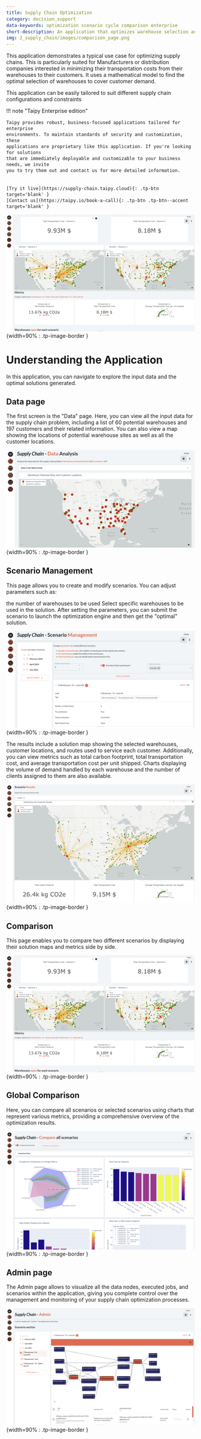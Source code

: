 ```yaml
---
title: Supply Chain Optimization
category: decision_support
data-keywords: optimization scenario cycle comparison enterprise
short-description: An application that optimizes warehouse selection and routes in a supply chain.
img: 2_supply_chain/images/comparison_page.png
---
```



This application demonstrates a typical use case for optimizing supply chains. This is particularly suited for Manufacturers or 
distribution companies interested in minimizing their transportation costs from their warehouses to their customers. It
uses a mathematical model to find the optimal selection of warehouses to cover customer demand.


This application can be easily tailored to suit different supply chain configurations and constraints


!!! note "Taipy Enterprise edition"


    Taipy provides robust, business-focused applications tailored for enterprise
    environments. To maintain standards of security and customization, these
    applications are proprietary like this application. If you're looking for solutions
    that are immediately deployable and customizable to your business needs, we invite
    you to try them out and contact us for more detailed information.


    [Try it live](https://supply-chain.taipy.cloud){: .tp-btn target='blank' }
    [Contact us](https://taipy.io/book-a-call){: .tp-btn .tp-btn--accent target='blank' }


![Supply Chain](images/comparison_page.png){width=90% : .tp-image-border }


# Understanding the Application


In this application, you can navigate to explore the input data and the optimal solutions generated.


## Data page


The first screen is the "Data" page. Here, you can view all the input data for the
supply chain problem, including a list of 60 potential warehouses and 197 customers
and their related information. You can also view a map showing the locations of
potential warehouse sites as well as all the customer locations.


![Data page](images/data_page.png){width=90% : .tp-image-border }


## Scenario Management


This page allows you to create and modify scenarios. You can adjust parameters such as:


the number of warehouses to be used
Select specific warehouses to be used in the
solution. 
After setting the parameters, you can submit the scenario to launch the optimization engine and then get the "optimal" solution.

![Scenario Creation](images/scenario_creation.png){width=90% : .tp-image-border }

The results include a solution map showing the selected warehouses, customer locations,
and routes used to service each customer. Additionally, you can view metrics such as 
total carbon footprint, total transportation cost, and average transportation cost per 
unit shipped. Charts displaying the volume of demand handled by each warehouse and the 
number of clients assigned to them are also available.

![Scenario Results](images/scenario_results.png){width=90% : .tp-image-border }

## Comparison

This page enables you to compare two different scenarios by displaying their solution maps and 
metrics side by side.

![Comparison](images/comparison_page.png){width=90% : .tp-image-border }


## Global Comparison


Here, you can compare all scenarios or selected scenarios using charts that represent
various metrics, providing a comprehensive overview of the optimization results.


![Total Comparison](images/total_comparison_page.png){width=90% : .tp-image-border }


## Admin page


The Admin page allows to visualize all the data nodes, executed jobs, and scenarios within
the application, giving you complete control over the management and monitoring of your
supply chain optimization processes.


![Admin page](images/admin_page.png){width=90% : .tp-image-border }